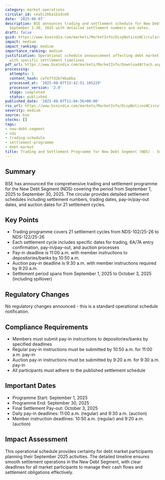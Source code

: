 ```yaml
---
category: market-operations
circular_id: cea5c26ba1b1dce6
date: '2025-08-07'
description: BSE announces trading and settlement schedule for New Debt Segment covering
  September 1-30, 2025 with detailed settlement numbers and dates.
draft: false
guid: https://www.bseindia.com/markets/MarketInfo/DispNoticesNCirculars.aspx?Noticeid={4A232F62-028D-443E-86DE-C3714FEDF9E2}&noticeno=20250807-18&dt=08/07/2025&icount=18&totcount=68&flag=0
impact: medium
impact_ranking: medium
importance_ranking: medium
justification: Operational schedule announcement affecting debt market participants
  with specific settlement timelines
pdf_url: https://www.bseindia.com/markets/MarketInfo/DownloadAttach.aspx?id=20250807-18&attachedId=
processing:
  attempts: 1
  content_hash: cefe7fd2b74babba
  processed_at: '2025-08-07T15:42:51.105229'
  processor_version: '2.0'
  stage: completed
  status: published
published_date: '2025-08-07T11:04:56+00:00'
rss_url: https://www.bseindia.com/markets/MarketInfo/DispNoticesNCirculars.aspx?Noticeid={4A232F62-028D-443E-86DE-C3714FEDF9E2}&noticeno=20250807-18&dt=08/07/2025&icount=18&totcount=68&flag=0
severity: medium
source: bse
stocks: []
tags:
- new-debt-segment
- nds
- trading-schedule
- settlement-programme
- debt-market
title: Trading and Settlement Programme for New Debt Segment (NDS) - September 2025
---
```


## Summary

BSE has announced the comprehensive trading and settlement programme for the New Debt Segment (NDS) covering the period from September 1, 2025 to September 30, 2025. The circular provides detailed settlement schedules including settlement numbers, trading dates, pay-in/pay-out dates, and auction dates for 21 settlement cycles.

## Key Points

- Trading programme covers 21 settlement cycles from NDS-102/25-26 to NDS-122/25-26
- Each settlement cycle includes specific dates for trading, 6A/7A entry confirmation, pay-in/pay-out, and auction processes
- Pay-in deadline is 11:00 a.m. with member instructions to depositories/banks by 10:50 a.m.
- Auction pay-in deadline is 9:30 a.m. with member instructions required by 9:20 a.m.
- Settlement period spans from September 1, 2025 to October 3, 2025 (including spillover)

## Regulatory Changes

No regulatory changes announced - this is a standard operational schedule notification.

## Compliance Requirements

- Members must submit pay-in instructions to depositories/banks by specified deadlines
- Regular pay-in instructions must be submitted by 10:50 a.m. for 11:00 a.m. pay-in
- Auction pay-in instructions must be submitted by 9:20 a.m. for 9:30 a.m. pay-in
- All participants must adhere to the published settlement schedule

## Important Dates

- Programme Start: September 1, 2025
- Programme End: September 30, 2025
- Final Settlement Pay-out: October 3, 2025
- Daily pay-in deadlines: 11:00 a.m. (regular) and 9:30 a.m. (auction)
- Member instruction deadlines: 10:50 a.m. (regular) and 9:20 a.m. (auction)

## Impact Assessment

This operational schedule provides certainty for debt market participants planning their September 2025 activities. The detailed timeline ensures smooth settlement operations in the New Debt Segment, with clear deadlines for all market participants to manage their cash flows and settlement obligations effectively.